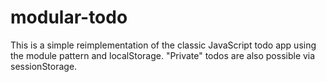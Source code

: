 modular-todo
============
This is a simple reimplementation of the classic JavaScript todo app using the module pattern and localStorage. "Private" todos are also possible via sessionStorage.
